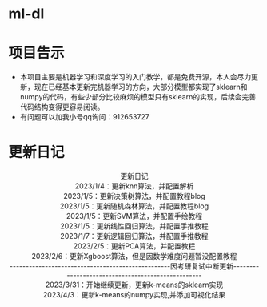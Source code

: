 # ml-dl

# 项目告示

- 本项目主要是机器学习和深度学习的入门教学，都是免费开源，本人会尽力更新，现在已经基本更新完机器学习的方向，大部分模型都实现了sklearn和numpy的代码，有些少部分比较麻烦的模型只有sklearn的实现，后续会完善代码结构变得更容易阅读。
- 有问题可以加我小号qq询问：912653727

# 更新日记

<div align="center">更新日记</div>

<div align="center">2023/1/4：更新knn算法，并配置解析</div>

<div align="center">2023/1/5：更新决策树算法，并配置教程blog</div>

<div align="center">2023/1/5：更新随机森林算法，并配置教程blog</div>

<div align="center">2023/1/5：更新SVM算法，并配置手绘教程</div>

<div align="center">2023/1/5：更新线性回归算法，并配置手推教程</div>

<div align="center">2023/1/7：更新逻辑回归算法，并配置手推教程</div>

<div align="center">2023/2/5：更新PCA算法，并配置教程</div>

<div align="center">2023/2/6：更新Xgboost算法，但是因数学难度问题暂没配置教程</div>

<div align="center">--------------------------------------------------因考研复试中断更新--------------------------------------------------</div>

<div align="center">2023/3/31：开始继续更新，更新k-means的sklearn实现</div>

<div align="center">2023/4/3：更新k-means的numpy实现,并添加可视化结果</center>
